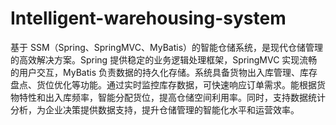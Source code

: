 # Intelligent-warehousing-system
基于 SSM（Spring、SpringMVC、MyBatis）的智能仓储系统，是现代仓储管理的高效解决方案。Spring 提供稳定的业务逻辑处理框架，SpringMVC 实现流畅的用户交互，MyBatis 负责数据的持久化存储。系统具备货物出入库管理、库存盘点、货位优化等功能。通过实时监控库存数据，可快速响应订单需求。能根据货物特性和出入库频率，智能分配货位，提高仓储空间利用率。同时，支持数据统计分析，为企业决策提供数据支持，提升仓储管理的智能化水平和运营效率。 
